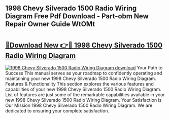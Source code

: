 ## 1998 Chevy Silverado 1500 Radio Wiring Diagram Free Pdf Download - Part-obm New Repair Owner Guide WtOMt

# <h2><a href="http://dfiajmz.blite.top/?on=1998+Chevy+Silverado+1500+Radio+Wiring+Diagram">🔗Download New 👉🔴 1998 Chevy Silverado 1500 Radio Wiring Diagram</a></h2>

[![1998 Chevy Silverado 1500 Radio Wiring Diagram download](https://i.imgur.com/lujVjoI.png)](http://dfiajmz.blite.top/?on=1998+Chevy+Silverado+1500+Radio+Wiring+Diagram)
Your Path to Success This manual serves as your roadmap to confidently operating and maintaining your new 1998 Chevy Silverado 1500 Radio Wiring Diagram. Features & Functionality This section explores the various features and capabilities of your new 1998 Chevy Silverado 1500 Radio Wiring Diagram. List of features are just some of the remarkable capabilities available in your new 1998 Chevy Silverado 1500 Radio Wiring Diagram. Your Satisfaction is Our Mission 1998 Chevy Silverado 1500 Radio Wiring Diagram. We are dedicated to ensuring your complete satisfaction.
